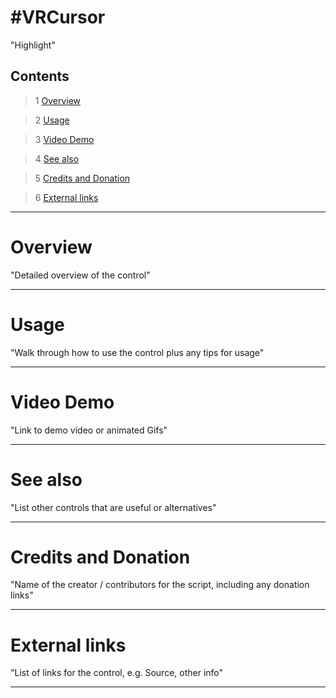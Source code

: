 #VRCursor
==============



"Highlight"



Contents
---------
> 1 [Overview](#markdown-header-overview)

> 2 [Usage](#markdown-header-usage)

> 3 [Video Demo](#markdown-header-video-demo)

> 4 [See also](#markdown-header-see-also)

> 5 [Credits and Donation](#markdown-header-credits-and-donation)

> 6 [External links](#markdown-header-external-links)

---------------------

# Overview

"Detailed overview of the control"


---------------------

# Usage

"Walk through how to use the control plus any tips for usage"


---------------------

# Video Demo

"Link to demo video or animated Gifs"


---------------------

# See also

"List other controls that are useful or alternatives"


---------------------

# Credits and Donation

"Name of the creator / contributors for the script, including any donation links"

---------------------

# External links

"List of links for the control, e.g. Source, other info"

---------------------

